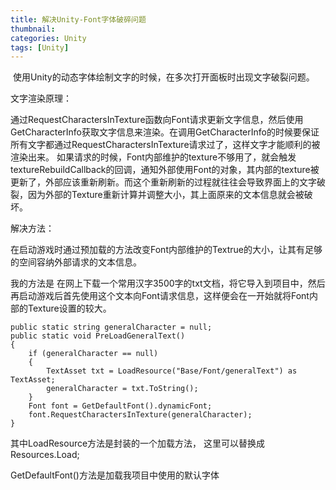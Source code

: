 ```yaml
---
title: 解决Unity-Font字体破碎问题
thumbnail: 
categories: Unity
tags: [Unity]
---
```


 使用Unity的动态字体绘制文字的时候，在多次打开面板时出现文字破裂问题。

文字渲染原理：

通过RequestCharactersInTexture函数向Font请求更新文字信息，然后使用GetCharacterInfo获取文字信息来渲染。在调用GetCharacterInfo的时候要保证所有文字都通过RequestCharactersInTexture请求过了，这样文字才能顺利的被渲染出来。
如果请求的时候，Font内部维护的texture不够用了，就会触发textureRebuildCallback的回调，通知外部使用Font的对象，其内部的texture被更新了，外部应该重新刷新。而这个重新刷新的过程就往往会导致界面上的文字破裂，因为外部的Texture重新计算并调整大小，其上面原来的文本信息就会被破坏。

解决方法：

在启动游戏时通过预加载的方法改变Font内部维护的Textrue的大小，让其有足够的空间容纳外部请求的文本信息。

我的方法是
在网上下载一个常用汉字3500字的txt文档，将它导入到项目中，然后再启动游戏后首先使用这个文本向Font请求信息，这样便会在一开始就将Font内部的Texture设置的较大。

```
public static string generalCharacter = null;
public static void PreLoadGeneralText()
{
    if (generalCharacter == null)
    {
        TextAsset txt = LoadResource("Base/Font/generalText") as
TextAsset;
        generalCharacter = txt.ToString();
    }
    Font font = GetDefaultFont().dynamicFont;
    font.RequestCharactersInTexture(generalCharacter);
}
```

其中LoadResource方法是封装的一个加载方法， 这里可以替换成 Resources.Load;

GetDefaultFont()方法是加载我项目中使用的默认字体

